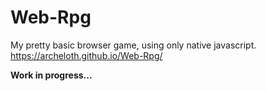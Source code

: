 # Web-Rpg
My pretty basic browser game, using only native javascript.
https://archeloth.github.io/Web-Rpg/

**Work in progress...**

